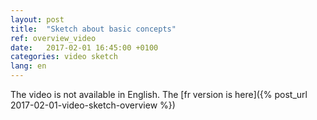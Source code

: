 ```yaml
---
layout: post
title:  "Sketch about basic concepts"
ref: overview_video
date:   2017-02-01 16:45:00 +0100
categories: video sketch
lang: en
---
```



The video is not available in English. The [fr version is here]({% post_url 2017-02-01-video-sketch-overview %})

